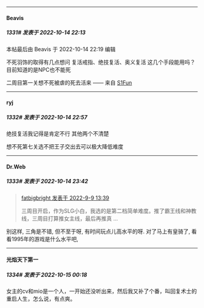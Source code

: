 

*****

####  Beavis  
##### 1331#       发表于 2022-10-14 22:13

 本帖最后由 Beavis 于 2022-10-14 22:19 编辑 

不死羽饰的取得有几点想问
复活戒指、绝技复活、奥义复活
这几个手段能用吗？
目前知道的是NPC也不能死

二周目第一关想不死被虐的死去活来
—— 来自 [S1Fun](https://s1fun.koalcat.com)



*****

####  ryj  
##### 1332#       发表于 2022-10-14 22:57

绝技复活我记得是肯定不行 其他两个不清楚

想不死第七关选不把王子交出去可以极大降低难度



*****

####  Dr.Web  
##### 1333#       发表于 2022-10-14 23:42

<blockquote><a href="httphttps://bbs.saraba1st.com/2b/forum.php?mod=redirect&amp;goto=findpost&amp;pid=57409468&amp;ptid=2051152" target="_blank">fatbigbright 发表于 2022-9-9 13:39</a>

三周目开启，作为SLG小白，我选的是第二档简单难度。推了霸王线和神教线，三周目打算推女主线，最后再推真 ...</blockquote>
别这样, 三角是不错, 但不至于呀, 有时间玩点儿高水平的呀. 对了马上有皇骑了, 看看1995年的游戏是什么水平吧,



*****

####  光焰天下第一  
##### 1334#       发表于 2022-10-15 00:18

女主的cv和mio是一个人，一开始还没听出来，然后我又补了个番，叫回复术士的重启人生，怎么说，有点爽。

